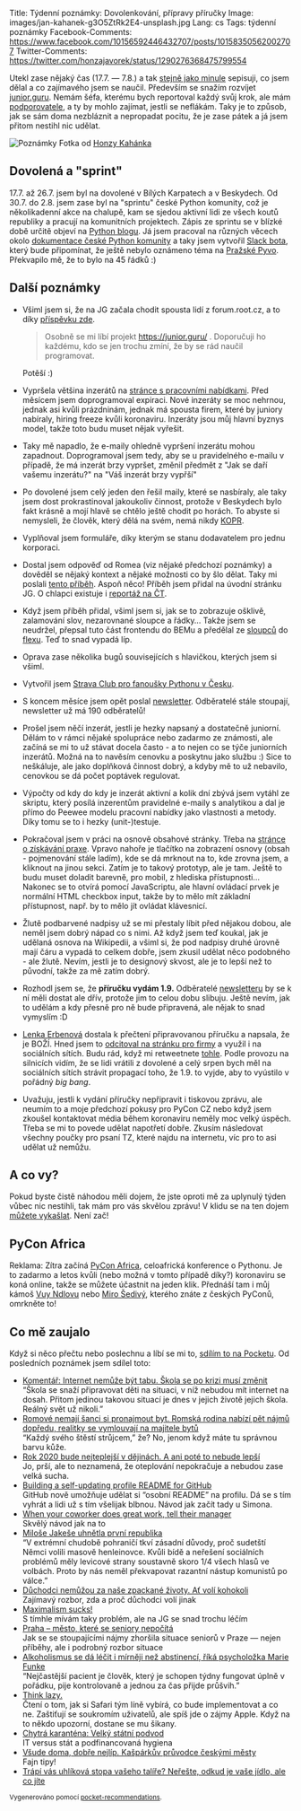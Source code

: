 Title: Týdenní poznámky: Dovolenkování, přípravy příručky
Image: images/jan-kahanek-g3O5ZtRk2E4-unsplash.jpg
Lang: cs
Tags: týdenní poznámky
Facebook-Comments: https://www.facebook.com/10156592446432707/posts/10158350562002707
Twitter-Comments: https://twitter.com/honzajavorek/status/1290276368475799554


Utekl zase nějaký čas (17.7. — 7.8.) a tak [stejně jako minule]({filename}2020-07-17_tydenni-poznamky-po-usi-ve-frontendu.md) sepisuji, co jsem dělal a co zajímavého jsem se naučil. Především se snažím rozvíjet [junior.guru](https://junior.guru/). Nemám šéfa, kterému bych reportoval každý svůj krok, ale mám [podporovatele](https://junior.guru/donate/), a ty by mohlo zajímat, jestli se neflákám. Taky je to způsob, jak se sám doma nezbláznit a nepropadat pocitu, že je zase pátek a já jsem přitom nestihl nic udělat.

![Poznámky]({static}/images/jan-kahanek-g3O5ZtRk2E4-unsplash.jpg)
Fotka od [Honzy Kahánka](https://unsplash.com/@honza_kahanek)


## Dovolená a "sprint"

17.7. až 26.7. jsem byl na dovolené v Bílých Karpatech a v Beskydech. Od 30.7. do 2.8. jsem zase byl na "sprintu" české Python komunity, což je několikadenní akce na chalupě, kam se sjedou aktivní lidi ze všech koutů republiky a pracují na komunitních projektech. Zápis ze sprintu se v blízké době určitě objeví na [Python blogu](https://blog.python.cz/). Já jsem pracoval na různých věcech okolo [dokumentace české Python komunity](https://docs.pyvec.org/) a taky jsem vytvořil [Slack bota](https://github.com/pyvec/jechova/), který bude připomínat, že ještě nebylo oznámeno téma na [Pražské Pyvo](https://pyvo.cz/praha-pyvo/). Překvapilo mě, že to bylo na 45 řádků :)


## Další poznámky

-   Všiml jsem si, že na JG začala chodit spousta lidí z forum.root.cz, a to díky [příspěvku zde](https://forum.root.cz/index.php?topic=23241.0).

    > Osobně se mi líbí projekt https://junior.guru/ . Doporučuji ho každému, kdo se jen trochu zmíní, že by se rád naučil programovat.

    Potěší :)

-   Vypršela většina inzerátů na [stránce s pracovními nabídkami](https://junior.guru/jobs/). Před měsícem jsem doprogramoval expiraci. Nové inzeráty se moc nehrnou, jednak asi kvůli prázdninám, jednak má spousta firem, které by juniory nabíraly, hiring freeze kvůli koronaviru. Inzeráty jsou můj hlavní byznys model, takže toto budu muset nějak vyřešit.
-   Taky mě napadlo, že e-maily ohledně vypršení inzerátu mohou zapadnout. Doprogramoval jsem tedy, aby se u pravidelného e-mailu v případě, že má inzerát brzy vypršet, změnil předmět z "Jak se daří vašemu inzerátu?" na "Váš inzerát brzy vypřší"
-   Po dovolené jsem celý jeden den řešil maily, které se nasbíraly, ale taky jsem dost prokrastinoval jakoukoliv činnost, protože v Beskydech bylo fakt krásně a mojí hlavě se chtělo ještě chodit po horách. To abyste si nemysleli, že člověk, který dělá na svém, nemá nikdy [KOPR](https://cestina20.cz/slovnik/kopr/).
-   Vyplňoval jsem formuláře, díky kterým se stanu dodavatelem pro jednu korporaci.
-   Dostal jsem odpověď od Romea (viz nějaké předchozí poznámky) a dověděl se nějaký kontext a nějaké možnosti co by šlo dělat. Taky mi poslali [tento příběh](http://www.romea.cz/cz/zpravodajstvi/student-marcel-horvath-chtel-bych-pracovat-pro-velkou-it-firmu-napriklad-microsoft). Aspoň něco! Příběh jsem přidal na úvodní stránku JG. O chlapci existuje i [reportáž na ČT](https://www.facebook.com/watch/?v=328706637919134).
-   Když jsem příběh přidal, všiml jsem si, jak se to zobrazuje ošklivě, zalamování slov, nezarovnané sloupce a řádky… Takže jsem se neudržel, přepsal tuto část frontendu do BEMu a předělal ze [sloupců](https://developer.mozilla.org/en-US/docs/Web/CSS/columns) do [flexu](https://css-tricks.com/snippets/css/a-guide-to-flexbox/). Teď to snad vypadá líp.
-   Oprava zase několika bugů souvisejících s hlavičkou, kterých jsem si všiml.
-   Vytvořil jsem [Strava Club pro fanoušky Pythonu v Česku](https://www.strava.com/clubs/715659).
-   S koncem měsíce jsem opět poslal [newsletter](https://us3.campaign-archive.com/?u=7d3f89ef9b2ed953ddf4ff5f6&id=a602dba821). Odběratelé stále stoupají, newsletter už má 190 odběratelů!
-   Prošel jsem něčí inzerát, jestli je hezky napsaný a dostatečně juniorní. Dělám to v rámci nějaké spolupráce nebo zadarmo ze známosti, ale začíná se mi to už stávat docela často - a to nejen co se týče juniorních inzerátů. Možná na to navěsím cenovku a poskytnu jako službu :) Sice to neškáluje, ale jako doplňková činnost dobrý, a kdyby mě to už nebavilo, cenovkou se dá počet poptávek regulovat.
-   Výpočty od kdy do kdy je inzerát aktivní a kolik dní zbývá jsem vytáhl ze skriptu, který posílá inzerentům pravidelné e-maily s analytikou a dal je přímo do Peewee modelu pracovní nabídky jako vlastnosti a metody. Díky tomu se to i hezky (unit-)testuje.
-   Pokračoval jsem v práci na osnově obsahové stránky. Třeba na [stránce o získávání praxe](https://junior.guru/practice/). Vpravo nahoře je tlačítko na zobrazení osnovy (obsah - pojmenování stále ladím), kde se dá mrknout na to, kde zrovna jsem, a kliknout na jinou sekci. Zatím je to takový prototyp, ale je tam. Ještě to budu muset doladit barevně, pro mobil, z hlediska přístupnosti… Nakonec se to otvírá pomocí JavaScriptu, ale hlavní ovládací prvek je normální HTML checkbox input, takže by to mělo mít základní přístupnost, např. by to mělo jít ovládat klávesnicí.
-   Žlutě podbarvené nadpisy už se mi přestaly líbit před nějakou dobou, ale neměl jsem dobrý nápad co s nimi. Až když jsem teď koukal, jak je udělaná osnova na Wikipedii, a všiml si, že pod nadpisy druhé úrovně mají čáru a vypadá to celkem dobře, jsem zkusil udělat něco podobného - ale žlutě. Nevím, jestli je to designový skvost, ale je to lepší než to původní, takže za mě zatím dobrý.
-   Rozhodl jsem se, že **příručku vydám 1.9.** Odběratelé [newsletteru](http://eepurl.com/gyG8Bb) by se k ní měli dostat ale dřív, protože jim to celou dobu slibuju. Ještě nevím, jak to udělám a kdy přesně pro ně bude připravená, ale nějak to snad vymyslím :D
-   [Lenka Erbenová](https://www.linkedin.com/in/lenkaerbenova/) dostala k přečtení připravovanou příručku a napsala, že je BOŽÍ. Hned jsem to [odcitoval na stránku pro firmy](https://junior.guru/hire-juniors/#handbook) a využil i na sociálních sítích. Budu rád, když mi retweetnete [tohle](https://twitter.com/honzajavorek/status/1290169787364990977). Podle provozu na silnicích vidím, že se lidi vrátili z dovolené a celý srpen bych měl na sociálních sítích strávit propagací toho, že 1.9. to vyjde, aby to vyústilo v pořádný _big bang_.
-   Uvažuju, jestli k vydání příručky nepřipravit i tiskovou zprávu, ale neumím to a moje předchozí pokusy pro PyCon CZ nebo když jsem zkoušel kontaktovat média během koronaviru neměly moc velký úspěch. Třeba se mi to povede udělat napotřetí dobře. Zkusím následovat všechny poučky pro psaní TZ, které najdu na internetu, víc pro to asi udělat už nemůžu.


## A co vy?

Pokud byste čistě náhodou měli dojem, že jste oproti mě za uplynulý týden vůbec nic nestihli, tak mám pro vás skvělou zprávu! V klidu se na ten dojem [můžete vykašlat]({filename}2020-06-04_neni-to-zavod.md). Není zač!


## PyCon Africa

Reklama: Zítra začíná [PyCon Africa](https://africa.pycon.org/), celoafrická konference o Pythonu. Je to zadarmo a letos kvůli (nebo možná v tomto případě díky?) koronaviru se koná online, takže se můžete účastnit na jeden klik. Přednáší tam i můj kámoš [Vuy Ndlovu](https://twitter.com/TerraMeijar) nebo [Miro Šedivý](https://twitter.com/eumiro), kterého znáte z českých PyConů, omrkněte to!


## Co mě zaujalo

Když si něco přečtu nebo poslechnu a líbí se mi to, [sdílím to na Pocketu](https://getpocket.com/@honzajavorek). Od posledních poznámek jsem sdílel toto:

- [Komentář: Internet nemůže být tabu. Škola se po krizi musí změnit](https://www.seznamzpravy.cz/clanek/komentar-internet-nemuze-byt-tabu-skola-se-po-krizi-musi-zmenit-112615)<br>“Škola se snaží připravovat děti na situaci, v níž nebudou mít internet na dosah. Přitom jedinou takovou situací je dnes v jejich životě jejich škola. Reálný svět už nikoli.”
- [Romové nemají šanci si pronajmout byt. Romská rodina nabízí pět nájmů dopředu, realitky se vymlouvají na majitele bytů](http://www.romea.cz/cz/zpravodajstvi/domaci/romove-nemaji-sanci-si-pronajmout-byt.romska-rodina-nabizi-pet-najmu-dopredu-realitky-se-vymlouvaji-na-majitele-bytu)<br>“Každý svého štěstí strůjcem,” že? No, jenom když máte tu správnou barvu kůže.
- [Rok 2020 bude nejteplejší v dějinách. A ani poté to nebude lepší](https://www.seznamzpravy.cz/clanek/rok-2020-bude-nejteplejsi-v-dejinach-a-ani-pote-to-nebude-lepsi-111707)<br>Jo, prší, ale to neznamená, že oteplování nepokračuje a nebudou zase velká sucha.
- [Building a self-updating profile README for GitHub](https://simonwillison.net/2020/Jul/10/self-updating-profile-readme/)<br>GitHub nově umožňuje udělat si “osobní README” na profilu. Dá se s tím vyhrát a lidi už s tím všelijak blbnou. Návod jak začít tady u Simona.
- [When your coworker does great work, tell their manager](https://jvns.ca/blog/2020/07/14/when-your-coworker-does-great-work-tell-their-manager/)<br>Skvělý návod jak na to
- [Miloše Jakeše uhnětla první republika](https://www.seznamzpravy.cz/clanek/milose-jakese-uhnetla-prvni-republika-112713?fbclid=IwAR0K1Mgg0ELPdxWz-ahxcCHgNSZQPpDpdcQldjkEpNk8AkV5Bypy9lti8WI)<br>“V extrémní chudobě pohraničí tkví zásadní důvody, proč sudetští Němci volili masově henleinovce. Kvůli bídě a neřešení sociálních problémů měly levicové strany soustavně skoro 1/4 všech hlasů ve volbách. Proto by nás neměl překvapovat razantní nástup komunistů po válce.”
- [Důchodci nemůžou za naše zpackané životy. Ať volí kohokoli](https://finmag.penize.cz/kaleidoskop/417918-duchodci-nemuzou-za-nase-zpackane-zivoty-at-voli-kohokoli)<br>Zajímavý rozbor, zda a proč důchodci volí jinak
- [Maximalism sucks!](https://medium.com/@adent/maximalism-sucks-12dfec7e90d?source=rss-2d88645b5738------2)<br>S tímhle mívám taky problém, ale na JG se snad trochu léčím
- [Praha – město, které se seniory nepočítá](https://a2larm.cz/2020/07/praha-mesto-ktere-se-seniory-nepocita/)<br>Jak se se stoupajícími nájmy zhoršila situace seniorů v Praze — nejen příběhy, ale i podrobný rozbor situace
- [Alkoholismus se dá léčit i mírněji než abstinencí, říká psycholožka Marie Funke](https://www.flowee.cz/clovek/7536-alkoholismus-se-da-lecit-i-mirneji-nez-abstinenci-rika-psycholozka-marie-funke)<br>“Nejčastější pacient je člověk, který je schopen týdny fungovat úplně v pořádku, pije kontrolovaně a jednou za čas přijde průšvih.”
- [Think lazy.](https://t.co/4tnV2rY4X3?ssr=true)<br>Čtení o tom, jak si Safari tým líně vybírá, co bude implementovat a co ne. Zaštiťují se soukromím uživatelů, ale spíš jde o zájmy Apple. Když na to někdo upozorní, dostane se mu šikany.
- [Chytrá karanténa: Velký státní podvod](https://neovlivni.cz/chytra-karantena-velky-statni-podvod/)<br>IT versus stát a podfinancovaná hygiena
- [Všude doma, dobře nejlíp. Kašpárkův průvodce českými městy](https://finmag.penize.cz/kaleidoskop/419087-vsude-doma-dobre-nejlip-kasparkuv-pruvodce-ceskymi-mesty)<br>Fajn tipy!
- [Trápí vás uhlíková stopa vašeho talíře? Neřešte, odkud je vaše jídlo, ale co jíte](https://finmag.penize.cz/ekonomika/419314-trapi-vas-uhlikova-stopa-vaseho-talire-nereste-odkud-je-vase-jidlo-ale-co-jite)

<small>Vygenerováno pomocí <a href="https://pypi.org/project/pocket-recommendations/">pocket-recommendations</a>.</small>
